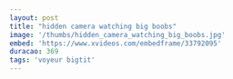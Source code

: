 ```yaml
---
layout: post
title: "hidden camera watching big boobs"
image: '/thumbs/hidden_camera_watching_big_boobs.jpg'
embed: 'https://www.xvideos.com/embedframe/33792095'
duracao: 369
tags: 'voyeur bigtit'
---
```

